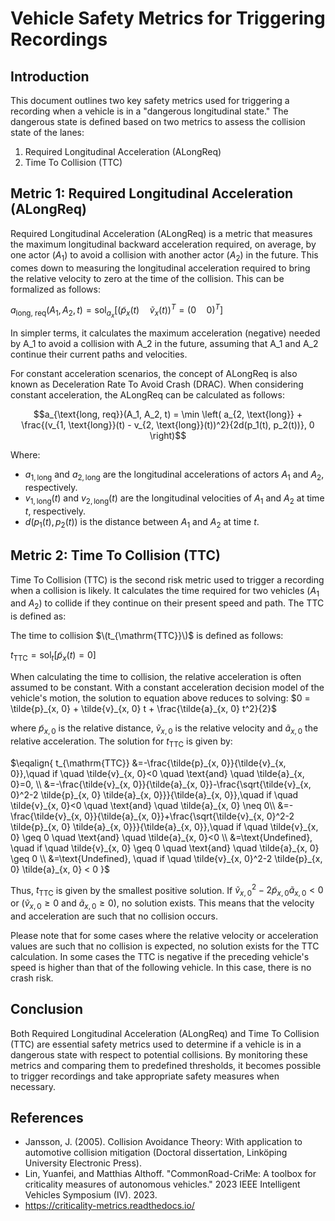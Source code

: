 # Vehicle Safety Metrics for Triggering Recordings

## Introduction

This document outlines two key safety metrics used for triggering a recording when a vehicle is in a "dangerous longitudinal state." The dangerous state is defined based on two metrics to assess the collision state of the lanes:

1. Required Longitudinal Acceleration (ALongReq)
2. Time To Collision (TTC)

## Metric 1: Required Longitudinal Acceleration (ALongReq)

Required Longitudinal Acceleration (ALongReq) is a metric that measures the maximum longitudinal backward acceleration required, on average, by one actor ($A_1$) to avoid a collision with another actor ($A_2$) in the future. This comes down to measuring the longitudinal acceleration required to bring the relative velocity to zero at the time of the collision. This can be formalized as follows:

$`a_{\text{long, req}}(A_1, A_2, t)=\text{sol}_{a_x}\left[
\left(\tilde{p}_x(t) \quad \tilde{v}_x(t)\right)^T= \left(0 \quad 0\right)^T\right]`$

In simpler terms, it calculates the maximum acceleration (negative) needed by A_1 to avoid a collision with A_2 in the future, assuming that A_1 and A_2 continue their current paths and velocities.

For constant acceleration scenarios, the concept of ALongReq is also known as Deceleration Rate To Avoid Crash (DRAC). When considering constant acceleration, the ALongReq can be calculated as follows:

$$a_{\text{long, req}}(A_1, A_2, t) = \min \left( a_{2, \text{long}} + \frac{(v_{1, \text{long}}(t) - v_{2, \text{long}}(t))^2}{2d(p_1(t), p_2(t))}, 0 \right)$$

Where:
- $a_{1, \text{long}}$ and $a_{2, \text{long}}$ are the longitudinal accelerations of actors $A_1$ and $A_2$, respectively.
- $v_{1, \text{long}}(t)$ and $v_{2, \text{long}}(t)$ are the longitudinal velocities of $A_1$ and $A_2$ at time $t$, respectively.
- $d(p_1(t), p_2(t))$ is the distance between $`A_1`$ and $`A_2`$ at time $t$.

## Metric 2: Time To Collision (TTC)

Time To Collision (TTC) is the second risk metric used to trigger a recording when a collision is likely.
It calculates the time required for two vehicles ($A_1$ and $A_2$) to collide if they continue on their present speed and path. The TTC is defined as:

The time to collision $\(t_{\mathrm{TTC}}\)$ is defined as follows:

$`
t_{\mathrm{TTC}} = \text{sol}_t\left[ \tilde{p}_x(t) = 0 \right]
`$

When calculating the time to collision, the relative acceleration is often assumed to be constant. With a constant acceleration decision model of the vehicle's motion, the solution to equation above reduces to solving:
$`0 = \tilde{p}_{x, 0} + \tilde{v}_{x, 0} t + \frac{\tilde{a}_{x, 0} t^2}{2}`$

where $`\tilde{p}_{x, 0}`$ is the relative distance, $`\tilde{v}_{x, 0}`$ is the relative velocity and $`\tilde{a}_{x, 0}`$ the relative acceleration.
The solution for $`t_{\mathrm{TTC}}`$ is given by:

$`\eqalign{ t_{\mathrm{TTC}} 
&=-\frac{\tilde{p}_{x, 0}}{\tilde{v}_{x, 0}},\quad if \quad \tilde{v}_{x, 0}<0 \quad \text{and} \quad \tilde{a}_{x, 0}=0, \\
&=-\frac{\tilde{v}_{x, 0}}{\tilde{a}_{x, 0}}-\frac{\sqrt{\tilde{v}_{x, 0}^2-2 \tilde{p}_{x, 0} \tilde{a}_{x, 0}}}{\tilde{a}_{x, 0}},\quad if \quad  \tilde{v}_{x, 0}<0 \quad \text{and} \quad \tilde{a}_{x, 0} \neq 0\\
&=-\frac{\tilde{v}_{x, 0}}{\tilde{a}_{x, 0}}+\frac{\sqrt{\tilde{v}_{x, 0}^2-2 \tilde{p}_{x, 0} \tilde{a}_{x, 0}}}{\tilde{a}_{x, 0}},\quad if \quad \tilde{v}_{x, 0} \geq 0 \quad \text{and} \quad \tilde{a}_{x, 0}<0 \\
&=\text{Undefined}, \quad if \quad \tilde{v}_{x, 0} \geq 0 \quad \text{and} \quad \tilde{a}_{x, 0} \geq 0 \\ 
&=\text{Undefined}, \quad if \quad \tilde{v}_{x, 0}^2-2 \tilde{p}_{x, 0} \tilde{a}_{x, 0} < 0 
}`$



Thus, $t_{\mathrm{TTC}}$ is given by the smallest positive solution. 
If $`\tilde{v}_{x, 0}^2 - 2 \tilde{p}_{x, 0}\tilde{a}_{x, 0} < 0`$ or $`(\tilde{v}_{x, 0} \geq 0`$ and $`\tilde{a}_{x, 0} \geq 0)`$, no solution exists. This means that the velocity and acceleration are such that no collision occurs.

Please note that for some cases where the relative velocity or acceleration values are such that no collision is expected, no solution exists for the TTC calculation.
In some cases the TTC is negative if the preceding vehicle's speed is higher than that of the following vehicle. In this case, there is no crash risk.

## Conclusion

Both Required Longitudinal Acceleration (ALongReq) and Time To Collision (TTC) are essential safety metrics used to determine if a vehicle is in a dangerous state with respect to potential collisions.
By monitoring these metrics and comparing them to predefined thresholds, it becomes possible to trigger recordings and take appropriate safety measures when necessary.

## References

- Jansson, J. (2005). Collision Avoidance Theory: With application to automotive collision mitigation (Doctoral dissertation, Linköping University Electronic Press).
- Lin, Yuanfei, and Matthias Althoff. "CommonRoad-CriMe: A toolbox for criticality measures of autonomous vehicles." 2023 IEEE Intelligent Vehicles Symposium (IV). 2023.
- https://criticality-metrics.readthedocs.io/
